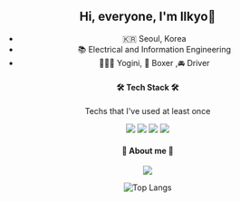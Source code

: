 <div align=center>	

## Hi, everyone, I'm Ilkyo👋

- 🇰🇷  Seoul, Korea
- 📚  Electrical and Information Engineering
- 🧘🏻‍♀️  Yogini, 🥊 Boxer ,🚘 Driver



<h4 align="center"> 🛠 Tech Stack 🛠 </h4>
Techs that I've used at least once

  <img src="https://img.shields.io/badge/Python-3776AB?style=for-the-badge&logo=Python&logoColor=white"> <img src="https://img.shields.io/badge/C-A8B9CC?style=for-the-badge&logo=C&logoColor=white"> <img src="https://img.shields.io/badge/MySQL-4479A1?style=for-the-badge&logo=MySQL&logoColor=white"> <img src="https://img.shields.io/badge/JavaScript-F7DF1E?style=for-the-badge&logo=JavaScript&logoColor=white">

  

<h4 align="center"> 👀  About me  👀 </h4>
<img src="https://img.shields.io/badge/Instagram-E4405F?style=for-the-badge&logo=Instagram&logoColor=white">
  <div>


![Top Langs](https://github-readme-stats.vercel.app/api/top-langs/?username=ILKYOYANG)

